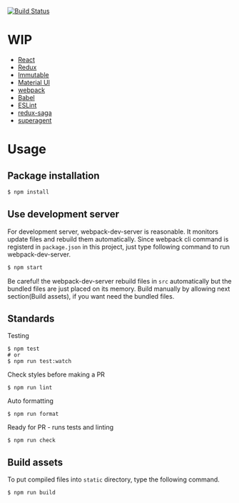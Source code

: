 [![Build Status](https://travis-ci.org/movio/movio-todomvc.svg?branch=master)](https://travis-ci.org/movio/movio-todomvc)

# WIP

* [React](https://facebook.github.io/react/)
* [Redux](http://rackt.org/redux/index.html)
* [Immutable](https://facebook.github.io/immutable-js/)
* [Material UI](http://material-ui.com/#/)
* [webpack](https://webpack.github.io/)
* [Babel](https://babeljs.io/)
* [ESLint](http://eslint.org/)
* [redux-saga](https://github.com/yelouafi/redux-saga)
* [superagent](https://visionmedia.github.io/superagent/)



# Usage

## Package installation
```bash
$ npm install
```

## Use development server
For development server, webpack-dev-server is reasonable. It monitors update files and rebuild them automatically. Since webpack cli command is registerd in `package.json` in this project, just type following command to run webpack-dev-server.

```bash
$ npm start
```

Be careful! the webpack-dev-server rebuild files in `src` automatically but the bundled files are just placed on its memory. Build manually by allowing next section(Build assets), if you want need the bundled files.

## Standards
Testing

    $ npm test
    # or
    $ npm run test:watch

Check styles before making a PR

    $ npm run lint

Auto formatting

    $ npm run format
    
Ready for PR - runs tests and linting

    $ npm run check


## Build assets
To put compiled files into `static` directory, type the following command.

```bash
$ npm run build
```

